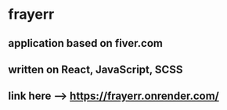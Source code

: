 # frayerr
## application based on fiver.com
## written on React, JavaScript, SCSS 
## link here --> https://frayerr.onrender.com/

 
